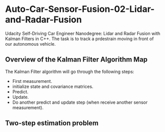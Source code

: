 # Auto-Car-Sensor-Fusion-02-Lidar-and-Radar-Fusion
Udacity Self-Driving Car Engineer Nanodegree:  Lidar and Radar Fusion with Kalman Filters in C++.
The task is to track a prdestrain moving in front of our autonomous vehicle.

## Overview of the Kalman Filter Algorithm Map
The Kalman Filter algorithm will go through the following steps:
- First measurement.
- initialize state and covariance matrices.
- Predict.
- Update.
- Do another predict and update step (when receive another sensor measurement).

## Two-step estimation problem
